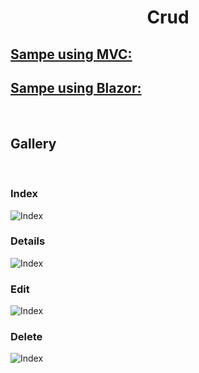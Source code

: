 <h1 align="center">
   Crud
</h1>

## [Sampe using MVC:](https://github.com/FaberSanZ/ASP.NET-Core-Samples/tree/master/Src/MVC/Crud)
## [Sampe using Blazor:]()

<br>


## Gallery

<br>

### Index
![Index](https://github.com/FaberSanZ/ASP.NET-Core-Samples/blob/master/Img/MVC/Crud/Index.PNG)
<br>

### Details
![Index](https://github.com/FaberSanZ/ASP.NET-Core-Samples/blob/master/Img/MVC/Crud/Details.PNG)
<br>

### Edit
![Index](https://github.com/FaberSanZ/ASP.NET-Core-Samples/blob/master/Img/MVC/Crud/Edit.PNG)
<br>

### Delete
![Index](https://github.com/FaberSanZ/ASP.NET-Core-Samples/blob/master/Img/MVC/Crud/Delete.PNG)


